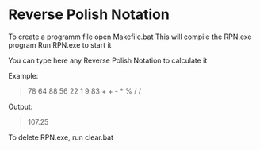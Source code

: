 # Reverse Polish Notation
To create a programm file open Makefile.bat
This will compile the RPN.exe program
Run RPN.exe to start it

You can type here any Reverse Polish Notation to calculate it

Example:
> 78 64 88 56 22 1 9 83 + + - * % / /

Output:
> 107.25

To delete RPN.exe, run clear.bat
